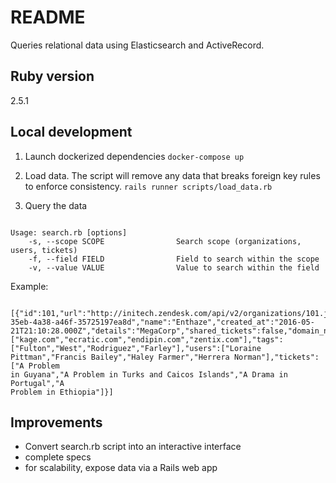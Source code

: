 # README

Queries relational data using Elasticsearch and ActiveRecord. 

## Ruby version

2.5.1

## Local development

1. Launch dockerized dependencies 
    ```docker-compose up```

2. Load data. The script will remove any data that breaks foreign key rules to
   enforce consistency.
    ```rails runner scripts/load_data.rb```

3. Query the data

```$ rails runner scripts/search.rb -h

Usage: search.rb [options]
    -s, --scope SCOPE                Search scope (organizations, users, tickets)
    -f, --field FIELD                Field to search within the scope
    -v, --value VALUE                Value to search within the field
```

Example: 

```$ rails runner scripts/search.rb -s organizations -f id -v 101

[{"id":101,"url":"http://initech.zendesk.com/api/v2/organizations/101.json","external_id":"9270ed79-35eb-4a38-a46f-35725197ea8d","name":"Enthaze","created_at":"2016-05-21T21:10:28.000Z","details":"MegaCorp","shared_tickets":false,"domain_names":["kage.com","ecratic.com","endipin.com","zentix.com"],"tags":["Fulton","West","Rodriguez","Farley"],"users":["Loraine
Pittman","Francis Bailey","Haley Farmer","Herrera Norman"],"tickets":["A Problem
in Guyana","A Problem in Turks and Caicos Islands","A Drama in Portugal","A
Problem in Ethiopia"]}]
```


## Improvements 

- Convert search.rb script into an interactive interface
- complete specs
- for scalability, expose data via a Rails web app 
